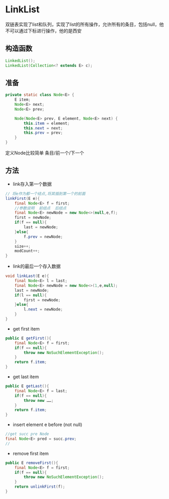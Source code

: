 # LinkList

双链表实现了list和队列，实现了list的所有操作，允许所有的条目，包括null，他不可以通过下标进行操作，他的是西安 

## 构造函数

```java
LinkedList();
LinkedList(Collection<? extends E> c);
```

## 准备

```java
private static class Node<E> {
    E item;
    Node<E> next;
    Node<E> prev;

    Node(Node<E> prev, E element, Node<E> next) {
        this.item = element;
        this.next = next;
        this.prev = prev;
    }
}
```

定义Node比较简单
条目/前一个/下一个

## 方法

- link存入第一个数据

```java
// 将e作为都一个结点,将其插到第一个的前面
linkFirst(E e){
    final Node<E> f = first;
    //参数说明  前结点  后结点
    final Node<E> newNode = new Node<>(null,e,f);
    first = newNode;
    if(f == null){
        last = newNode;
    }else{
        f.prev = newNode;
    }
    size++;
    modCount++;
}
```

- link的最后一个存入数据

```java
void linkLast(E e){
    final Node<E> l = last;
    final Node<E> newNode = new Node<>(1,e,null);
    last = newNode;
    if(l == null){
        first = newNode;
    }else{
        l.next = newNode;
    }
}
```

- get first item

```java
public E getFirst(){
    final Node<E> f = first;
    if(f == null){
        throw new NoSuchElementException();
    }
    return f.item;
}
```

- get last item

```java
public E getLast(){
    final Node<E> f = last;
    if(f == null){
        throw new ……;
    }
    return f.item;
}
```

- insert element e before (not null)

```java
//get succ pre Node
final Node<E> pred = succ.prev;
//
```

- remove first item



```java
public E removeFirst(){
    final Node<E> f = first;
    if(f == null){
        throw new NoSuchElementException();
    }
    return unlinkFirst(f);
}
```